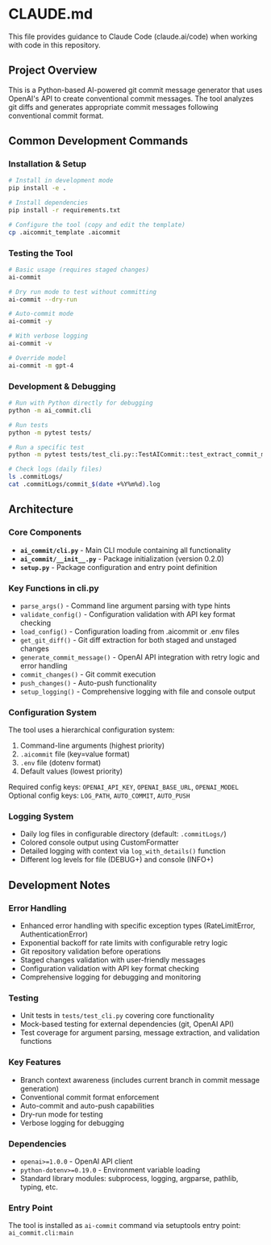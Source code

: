 # CLAUDE.md

This file provides guidance to Claude Code (claude.ai/code) when working with code in this repository.

## Project Overview

This is a Python-based AI-powered git commit message generator that uses OpenAI's API to create conventional commit messages. The tool analyzes git diffs and generates appropriate commit messages following conventional commit format.

## Common Development Commands

### Installation & Setup
```bash
# Install in development mode
pip install -e .

# Install dependencies
pip install -r requirements.txt

# Configure the tool (copy and edit the template)
cp .aicommit_template .aicommit
```

### Testing the Tool
```bash
# Basic usage (requires staged changes)
ai-commit

# Dry run mode to test without committing
ai-commit --dry-run

# Auto-commit mode
ai-commit -y

# With verbose logging
ai-commit -v

# Override model
ai-commit -m gpt-4
```

### Development & Debugging
```bash
# Run with Python directly for debugging
python -m ai_commit.cli

# Run tests
python -m pytest tests/

# Run a specific test
python -m pytest tests/test_cli.py::TestAICommit::test_extract_commit_message

# Check logs (daily files)
ls .commitLogs/
cat .commitLogs/commit_$(date +%Y%m%d).log
```

## Architecture

### Core Components

- **`ai_commit/cli.py`** - Main CLI module containing all functionality
- **`ai_commit/__init__.py`** - Package initialization (version 0.2.0)
- **`setup.py`** - Package configuration and entry point definition

### Key Functions in cli.py

- `parse_args()` - Command line argument parsing with type hints
- `validate_config()` - Configuration validation with API key format checking
- `load_config()` - Configuration loading from .aicommit or .env files
- `get_git_diff()` - Git diff extraction for both staged and unstaged changes
- `generate_commit_message()` - OpenAI API integration with retry logic and error handling
- `commit_changes()` - Git commit execution
- `push_changes()` - Auto-push functionality
- `setup_logging()` - Comprehensive logging with file and console output

### Configuration System

The tool uses a hierarchical configuration system:
1. Command-line arguments (highest priority)
2. `.aicommit` file (key=value format)
3. `.env` file (dotenv format)
4. Default values (lowest priority)

Required config keys: `OPENAI_API_KEY`, `OPENAI_BASE_URL`, `OPENAI_MODEL`
Optional config keys: `LOG_PATH`, `AUTO_COMMIT`, `AUTO_PUSH`

### Logging System

- Daily log files in configurable directory (default: `.commitLogs/`)
- Colored console output using CustomFormatter
- Detailed logging with context via `log_with_details()` function
- Different log levels for file (DEBUG+) and console (INFO+)

## Development Notes

### Error Handling
- Enhanced error handling with specific exception types (RateLimitError, AuthenticationError)
- Exponential backoff for rate limits with configurable retry logic
- Git repository validation before operations
- Staged changes validation with user-friendly messages
- Configuration validation with API key format checking
- Comprehensive logging for debugging and monitoring

### Testing
- Unit tests in `tests/test_cli.py` covering core functionality
- Mock-based testing for external dependencies (git, OpenAI API)
- Test coverage for argument parsing, message extraction, and validation functions

### Key Features
- Branch context awareness (includes current branch in commit message generation)
- Conventional commit format enforcement
- Auto-commit and auto-push capabilities
- Dry-run mode for testing
- Verbose logging for debugging

### Dependencies
- `openai>=1.0.0` - OpenAI API client
- `python-dotenv>=0.19.0` - Environment variable loading
- Standard library modules: subprocess, logging, argparse, pathlib, typing, etc.

### Entry Point
The tool is installed as `ai-commit` command via setuptools entry point: `ai_commit.cli:main`